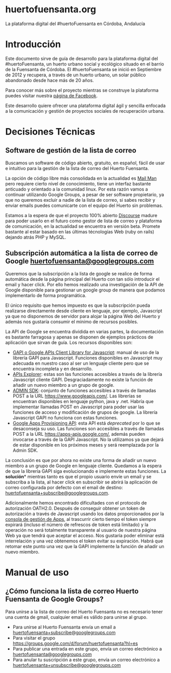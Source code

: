 huertofuensanta.org
===================

La plataforma digital del #huertoFuensanta en Córdoba, Andalucía

# Introducción
Este documento sirve de guía de desarrollo para la plataforma digital del #huertoFuensanta, un huerto urbano social y ecológico situado en el barrio de la Fuensanta de Córdoba. El #huertoFuensanta se inició en Septiembre de 2012 y recupera, a través de un huerto urbano, un solar público abandonado desde hace más de 20 años.

Para conocer más sobre el proyecto mientras se construye la plataforma puedes visitar nuestra [página de Facebook](https://www.facebook.com/HuertoFuensanta).

Este desarrollo quiere ofrecer una plataforma digital ágil y sencilla enfocada a la comunicación y gestión de proyectos sociales de recuperación urbana.

# Decisiones Técnicas

## Software de gestión de la lista de correo

Buscamos un software de código abierto, gratuito, en español, fácil de usar e intuitivo para la gestión de la lista de correo del Huerto Fuensanta. 

La opción de código libre más consolidada en la actualidad es [Mail Man](http://www.gnu.org/software/mailman/) pero requiere cierto nivel de conocimiento, tiene un interfaz bastante anticuado y orientado a la comunidad linux. Por esta razón vamos a continuar utilizando Google Groups, a pesar de ser software propietario, ya que no queremos excluir a nadie de la lista de correo, si sabes recibir y enviar emails puedes comunicarte con el equipo del Huerto sin problemas. 

Estamos a la espera de que el proyecto 100% abierto [Discourse](http://www.discourse.org/) madure para poder usarlo en el futuro como gestor de lista de correo y plataforma de comunicación, en la actualidad se encuentra en versión beta. Promete bastante al estar basado en las últimas técnologías Web (ruby on rails) dejando atrás PHP y MySQL.

## Subscripción automática a la lista de correo de Google huertofuensanta@googlegroups.com

Queremos que la subscripción a la lista de google se realice de forma automática desde la página principal del Huerto con tan sólo introducir el email y hacer click. Por ello hemos realizado una investigación de la API de Google disponible para gestionar un google group de manera que podamos implementarlo de forma programática. 

El único requisito que hemos impuesto es que la subscripción pueda realizarse directamente desde cliente en lenguaje, por ejemplo, Javascript ya que no disponemos de servidor para alojar la página Web del Huerto y además nos gustaría consumir el mínimo de recursos posibles.

La API de Google se encuentra dividida en varias partes, la documentación es bastante farragosa y apenas se disponen de ejemplos prácticos de aplicación que sirvan de guía. Los recursos disponibles son:

- [GAPI o Google APIs Client Library for Javascript](https://code.google.com/p/google-api-javascript-client): manual de uso de la librería GAPI para Javascript. Funciones disponibles en Javascript muy adecuada en nuestro caso al ser un lenguaje cliente pero que se encuentra incompleta y en desarrollo.
- [APIs Explorer](https://developers.google.com/apis-explorer/#p/): estas son las funciones accesibles a través de la librería Javascript cliente GAPI. Desgraciadamente no existe la función de añadir un nuevo miembro a un grupo de google.
- [ADMIN SDK](https://developers.google.com/admin-sdk/): conjunto de funciones accesibles a través de llamadas POST a la URL https://www.googleapis.com/. Las librerías se encuentran disponibles en lenguaje python, java y .net. Habría que implementar llamadas POST en Javascript para poder usar las funciones de acceso y modificación de grupos de google. La librería Javascript GAPI no funciona con estas funciones.
- [Google Apps Provisioning API](https://developers.google.com/google-apps/provisioning (DEPRECATED)): esta API está *deprecated* por lo que se desaconseja su uso. Las funciones son accesibles a través de llamadas POST a la URL https://apps-apis.google.com/, además pueden invocarse a través de la GAPI Javascript.  No la utilizamos ya que dejará de estar disponible en los próximos meses y será reemplazada por la Admin SDK.

La conclusión es que por ahora no existe una forma de añadir un nuevo miembro a un grupo de Google en lenguaje cliente. Quedamos a la espera de que la librería GAPI siga evolucionando e implemente estas funciones. La **solución*** mientras tanto es que el propio usuario envíe un email y se subscriba a la lista, al hacer click en subscribir se abrirá la aplicación de correo configurada por defecto con el email de destino: huertofuensanta+subscribe@googlegroups.com.

Adicionalmente hemos encontrado dificultades con el protocolo de autorización OATH2.0. Después de conseguir obtener un token de autorización a través de Javascript usando los datos proporcionados por la [consola de gestión de Apps](https://code.google.com/apis/console/#project:425984504337), al trascurrir cierto tiempo el token siempre expirará (incluso el número de refrescos de token está limitado) y la operación no será totalmente transparente al usuario de nuestra página Web ya que tendrá que aceptar el acceso. Nos gustaría poder eliminar está interrelación y una vez obtenemos el token evitar su expiración. Habrá que retomar este punto una vez que la GAPI implemente la función de añadir un nuevo miembro.

# Manual de uso
## ¿Cómo funciona la lista de correo Huerto Fuensanta de Google Groups?

Para unirse a la lista de correo del Huerto Fuensanta no es necesario tener una cuenta de gmail, cualquier email es válido para unirse al grupo.

 - Para unirse al Huerto Fuensanta envía un email a huertofuensanta+subscribe@googlegroups.com
 - Para visitar el grupo https://groups.google.com/d/forum/huertofuensanta?hl=es 
 - Para publicar una entrada en este grupo, envía un correo electrónico a huertofuensanta@googlegroups.com 
 - Para anular tu suscripción a este grupo, envía un correo electrónico a huertofuensanta+unsubscribe@googlegroups.com 



